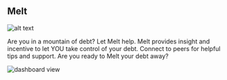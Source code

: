 ## Melt

![alt text](http://uxdrew.io/melt/brand.png)

Are you in a mountain of debt?  Let Melt help.  Melt provides insight and incentive to let YOU take control of your debt.  Connect to peers for helpful tips and support.  Are you ready to Melt your debt away?

![dashboard view](http://uxdrew.io/melt/dashboard-1.png)

